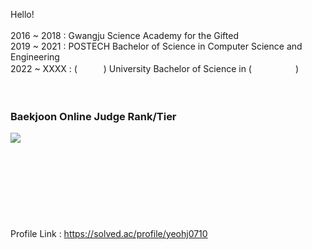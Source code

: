 Hello!<br/>
<br/>
2016 ~ 2018 : Gwangju Science Academy for the Gifted</br>
2019 ~ 2021 : POSTECH Bachelor of Science in Computer Science and Engineering</br>
2022 ~ XXXX : (　　　) University Bachelor of Science in (　　　　　)<br/>
<br/>
<br/>
### Baekjoon Online Judge Rank/Tier<br/>
<img align='left' src="http://mazassumnida.wtf/api/v2/generate_badge?boj=yeohj0710"><br/>
<br/>
<br/>
<br/>
<br/>
<br/>
<br/>
<br/>
<br/>
Profile Link : https://solved.ac/profile/yeohj0710 <br/>
<br/>
<br/>
<br/>
  
  
  
